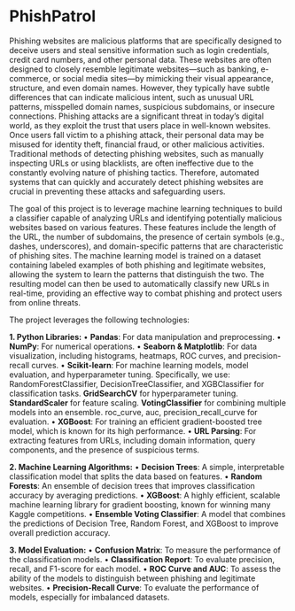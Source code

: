 # PhishPatrol
Phishing websites are malicious platforms that are specifically designed to deceive users and steal sensitive information such as login credentials, credit card numbers, and other personal data. These websites are often designed to closely resemble legitimate websites—such as banking, e-commerce, or social media sites—by mimicking their visual appearance, structure, and even domain names. However, they typically have subtle differences that can indicate malicious intent, such as unusual URL patterns, misspelled domain names, suspicious subdomains, or insecure connections.
Phishing attacks are a significant threat in today’s digital world, as they exploit the trust that users place in well-known websites. Once users fall victim to a phishing attack, their personal data may be misused for identity theft, financial fraud, or other malicious activities. Traditional methods of detecting phishing websites, such as manually inspecting URLs or using blacklists, are often ineffective due to the constantly evolving nature of phishing tactics. Therefore, automated systems that can quickly and accurately detect phishing websites are crucial in preventing these attacks and safeguarding users.

The goal of this project is to leverage machine learning techniques to build a classifier capable of analyzing URLs and identifying potentially malicious websites based on various features. These features include the length of the URL, the number of subdomains, the presence of certain symbols (e.g., dashes, underscores), and domain-specific patterns that are characteristic of phishing sites. The machine learning model is trained on a dataset containing labeled examples of both phishing and legitimate websites, allowing the system to learn the patterns that distinguish the two. The resulting model can then be used to automatically classify new URLs in real-time, providing an effective way to combat phishing and protect users from online threats.

The project leverages the following technologies:

**1.	Python Libraries:**
•	**Pandas**: For data manipulation and preprocessing.
•	**NumPy**: For numerical operations.
•	**Seaborn & Matplotlib**: For data visualization, including histograms, heatmaps, ROC curves, and precision-recall curves.
•	**Scikit-learn**: For machine learning models, model evaluation, and hyperparameter tuning. Specifically, we use: 
RandomForestClassifier, DecisionTreeClassifier, and XGBClassifier for classification tasks.
**GridSearchCV** for hyperparameter tuning.
**StandardScaler** for feature scaling.
**VotingClassifier** for combining multiple models into an ensemble.
roc_curve, auc, precision_recall_curve for evaluation.
•	**XGBoost**: For training an efficient gradient-boosted tree model, which is known for its high performance.
•	**URL Parsing**: For extracting features from URLs, including domain information, query components, and the presence of suspicious terms.

**2.	Machine Learning Algorithms:**
•	**Decision Trees**: A simple, interpretable classification model that splits the data based on features.
•	**Random Forests**: An ensemble of decision trees that improves classification accuracy by averaging predictions.
•	**XGBoost**: A highly efficient, scalable machine learning library for gradient boosting, known for winning many Kaggle competitions.
•	**Ensemble Voting Classifier**: A model that combines the predictions of Decision Tree, Random Forest, and XGBoost to improve overall prediction accuracy.

**3.	Model Evaluation:**
•	**Confusion Matrix**: To measure the performance of the classification models.
•	**Classification Report**: To evaluate precision, recall, and F1-score for each model.
•	**ROC Curve and AUC**: To assess the ability of the models to distinguish between phishing and legitimate websites.
•	**Precision-Recall Curve**: To evaluate the performance of models, especially for imbalanced datasets.
